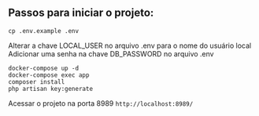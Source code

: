 ## Passos para iniciar o projeto:

```shell
cp .env.example .env
```

Alterar a chave LOCAL_USER no arquivo .env para o nome do usuário local
Adicionar uma senha na chave DB_PASSWORD no arquivo .env


```shell
docker-compose up -d
docker-compose exec app
composer install
php artisan key:generate
```

Acessar o projeto na porta 8989 `http://localhost:8989/`